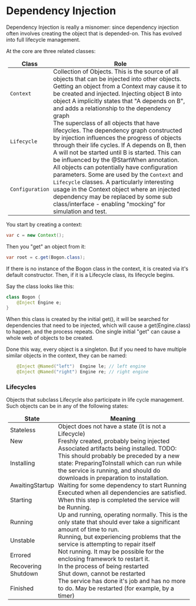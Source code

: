 # Dependency Injection
Dependency Injection is really a misnomer: since dependency injection often involves
creating the object that is depended-on.  This has evolved into full lifecycle management.

<style>td,th,table { padding:0 4pt !important; border:none !important}</style>

At the core are three related classes:

| Class | Role |
| --------- | ---------------- |
`Context` | Collection of Objects.  This is the source of all objects that can be injected into other objects.  Getting an object from a Context may cause it to be created and injected. Injecting object B into object A implicitly states that "A depends on B", and adds a relationship to the dependency graph
| `Lifecycle` | The superclass of all objects that have lifecycles.  The dependency graph constructed by injection influences the progress of objects through their life cycles.  If A depends on B, then A will not be started until B is started.  This can be influenced by the @StartWhen annotation.
| `Configuration` | All objects can potentially have configuration parameters.  Some are used by the `Context` and `Lifecycle` classes.  A particularly interesting usage in the Context object where an injected dependency may be replaced by some sub class/interface - enabling "mocking" for simulation and test.

You start by creating a context:
```java
var c = new Context();
```

Then you "get" an object from it:
```java
var root = c.get(Bogon.class);
```
If there is no instance of the Bogon class in the context, it is created via it's default constructor.  Then, if it is a Lifecycle class, its lifecycle begins.

Say the class looks like this:
```java
class Bogon {
    @Inject Engine e;
}
```
When this class is created by the initial get(), it will be searched for dependencies that need to be injected, which will cause a get(Engine.class) to happen, and the process repeats.  One single initial "get" can cause a whole web of objects to be created.

Done this way, every object is a singleton.  But if you need to have multiple similar objects in the context, they can be named:
```java
    @Inject @Named("left")  Engine le; // left engine
    @Inject @Named("right") Engine re; // right engine
```

### Lifecycles
Objects that subclass Lifecycle also participate in life cycle management.  Such objects
can be in any of the following states:

| State | Meaning
| ----- | -------
|    Stateless | Object does not have a state (it is not a Lifecycle)
|    New | Freshly created, probably being injected
|    Installing | Associated artifacts being installed.  TODO: This should probably be preceded by a new state: PreparingToInstall which can run while the service is running, and should do downloads in preparation to installation.
|    AwaitingStartup | Waiting for some dependency to start Running
|    Starting | Executed when all dependencies are satisfied. When this step is completed the service will be Running.
|    Running | Up and running, operating normally.  This is the only state that should ever take a significant amount of time to run.
|    Unstable | Running, but experiencing problems that the service is attempting to repair itself
|    Errored | Not running.  It may be possible for the enclosing framework to restart it.
|    Recovering | In the process of being restarted
|    Shutdown | Shut down, cannot be restarted
|    Finished | The service has done it's job and has no more to do.  May be restarted (for example, by a timer)